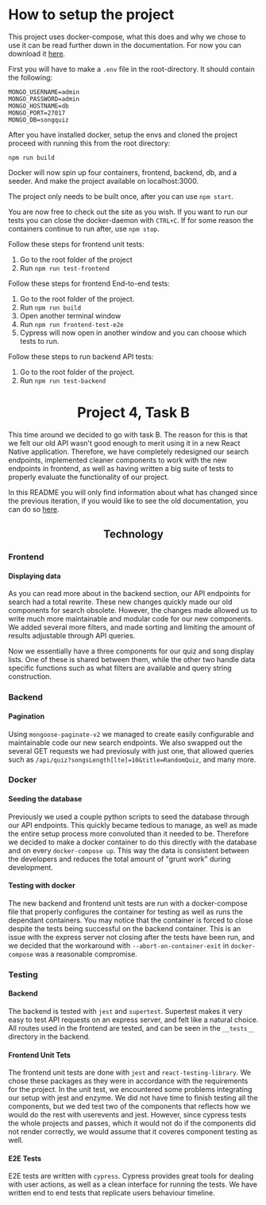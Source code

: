 # How to setup the project

This project uses docker-compose, what this does and why we chose to use it can be read further down in the documentation. For now you can download it [here](https://docs.docker.com/desktop/).

First you will have to make a `.env` file in the root-directory. It should contain the following:

```
MONGO_USERNAME=admin
MONGO_PASSWORD=admin
MONGO_HOSTNAME=db
MONGO_PORT=27017
MONGO_DB=songquiz
```

After you have installed docker, setup the envs and cloned the project proceed with running this from the root directory:

`npm run build`

Docker will now spin up four containers, frontend, backend, db, and a seeder. And make the project available on localhost:3000.

The project only needs to be built once, after you can use `npm start`.

You are now free to check out the site as you wish. If you want to run our tests you can close the docker-daemon with `CTRL+C`. If for some reason the containers continue to run after, use `npm stop`.

Follow these steps for frontend unit tests:

1. Go to the root folder of the project
2. Run `npm run test-frontend`

Follow these steps for frontend End-to-end tests:

1. Go to the root folder of the project.
2. Run `npm run build`
3. Open another terminal window
4. Run `npm run frontend-test-e2e`
5. Cypress will now open in another window and you can choose which tests to run.

Follow these steps to run backend API tests:

1. Go to the root folder of the project.
2. Run `npm run test-backend`

# <center>Project 4, Task B</center>

This time around we decided to go with task B. The reason for this is that we felt our old API wasn't good enough to merit using it in a new React Native application. Therefore, we have completely redesigned our search endpoints, implemented cleaner components to work with the new endpoints in frontend, as well as having written a big suite of tests to properly evaluate the functionality of our project.

In this README you will only find information about what has changed since the previous iteration, if you would like to see the old documentation, you can do so [here](https://gitlab.stud.idi.ntnu.no/it2810-h20/team-34/prosjekt-3).

## <center>Technology</center>

### Frontend

#### Displaying data

As you can read more about in the backend section, our API endpoints for search had a total rewrite. These new changes quickly made our old components for search obsolete. However, the changes made allowed us to write much more maintainable and modular code for our new components. We added several more filters, and made sorting and limiting the amount of results adjustable through API queries.

Now we essentially have a three components for our quiz and song display lists. One of these is shared between them, while the other two handle data specific functions such as what filters are available and query string construction.

### Backend

#### Pagination

Using `mongoose-paginate-v2` we managed to create easily configurable and maintainable code our new search endpoints. We also swapped out the several GET requests we had previosuly with just one, that allowed queries such as `/api/quiz?songsLength[lte]=10&title=RandomQuiz`, and many more.

### Docker

#### Seeding the database

Previously we used a couple python scripts to seed the database through our API endpoints. This quickly became tedious to manage, as well as made the entire setup process more convoluted than it needed to be. Therefore we decided to make a docker container to do this directly with the database and on every `docker-compose up`. This way the data is consistent between the developers and reduces the total amount of "grunt work" during development.

#### Testing with docker

The new backend and frontend unit tests are run with a docker-compose file that properly configures the container for testing as well as runs the dependant containers. You may notice that the container is forced to close despite the tests being successful on the backend container. This is an issue with the express server not closing after the tests have been run, and we decided that the workaround with `--abort-on-container-exit` in `docker-compose` was a reasonable compromise.

### Testing

#### Backend

The backend is tested with `jest` and `supertest`. Supertest makes it very easy to test API requests on an express server, and felt like a natural choice. All routes used in the frontend are tested, and can be seen in the `__tests__` directory in the backend.

#### Frontend Unit Tets

The frontend unit tests are done with `jest` and `react-testing-library`. We chose these packages as they were in accordance with the requirements for the project.
In the unit test, we encountered some problems integrating our setup with jest and enzyme. We did not have time to finish testing all the components, but we ded test two of the components that reflects how we would do the rest with userevents and jest. However, since cypress tests the whole projects and passes, which it would not do if the components did not render correctly, we would assume that it coveres component testing as well.

#### E2E Tests

E2E tests are written with `cypress`. Cypress provides great tools for dealing with user actions, as well as a clean interface for running the tests. We have written end to end tests that replicate users behaviour timeline.

